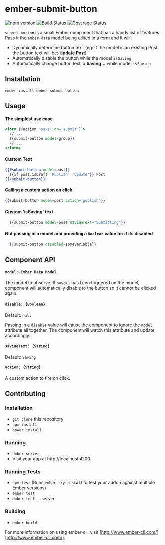 # ember-submit-button

[![npm version](https://badge.fury.io/js/ember-submit-button.svg)](https://badge.fury.io/js/ember-submit-button) [![Build Status](https://travis-ci.org/mattmcmanus/ember-submit-button.svg?branch=master)](https://travis-ci.org/mattmcmanus/ember-submit-button) [![Coverage Status](https://coveralls.io/repos/github/mattmcmanus/ember-submit-button/badge.svg?branch=master)](https://coveralls.io/github/mattmcmanus/ember-submit-button?branch=master)


`submit-button` is a small Ember component that has a handy list of features. Pass it the `ember-data` model being edited in a form and it will:

* Dynamically determine button text. (eg: if the model is an existing Post, the button text will be: **Update Post**)
* Automatically disable the button while the model `isSaving`
* Automatically change button text to **Saving...** while model `isSaving`

## Installation

```
ember install ember-submit-button
```

## Usage

#### The simplest use case
```hbs
<form {{action 'save' on='submit'}}>
  // ...
  {{submit-button model=group}}
  // ...
</form>
```

#### Custom Text
```hbs
{{#submit-button model=post}}
  {{if post.isDraft 'Publish' 'Update'}} Post
{{/submit-button}}
```

#### Calling a custom action on click
```hbs
{{submit-button model=post action="publish"}}
```

#### Custom 'isSaving' text
```hbs
  {{submit-button model=post savingText="Submitting"}}
```

#### Not passing in a model and providing a `Boolean` value for if its disabled
```hbs
  {{submit-button disabled=someVariable}}
```

## Component API

#### `model: Ember Data Model`

The model to observe. If `save()` has been triggered on the model, component will automatically disable to the button so it cannot be clicked again.

#### `disable: {Boolean}`

Default: `null`

Passing in a `disable` value will cause the component to ignore the `model` attribute all together. The component will watch this attribute and update accordingly.

#### `savingText: {String}`

Default: `Saving`

#### `action: {String}`

A custom action to fire on click.

## Contributing

### Installation

* `git clone` this repository
* `npm install`
* `bower install`

### Running

* `ember server`
* Visit your app at http://localhost:4200.

### Running Tests

* `npm test` (Runs `ember try:testall` to test your addon against multiple Ember versions)
* `ember test`
* `ember test --server`

### Building

* `ember build`

For more information on using ember-cli, visit [http://www.ember-cli.com/](http://www.ember-cli.com/).
